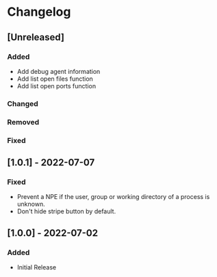 # Changelog

## [Unreleased]
### Added
- Add debug agent information
- Add list open files function
- Add list open ports function

### Changed

### Removed

### Fixed

## [1.0.1] - 2022-07-07
### Fixed
- Prevent a NPE if the user, group or working directory of a process is unknown.
- Don't hide stripe button by default.

## [1.0.0] - 2022-07-02
### Added
- Initial Release